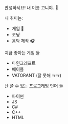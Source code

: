 안녕하세요! 내 이름 고니야. 👋

내 취미는:
- 게임 👾
- 코딩 
- 음악 제작 🎧

지금 좋아는 게임 들
- 마인크레프트
- 메이플
- VATORANT (잘 못해 ㅠㅠ)

난 쓸 수 있는 프로그래밍 언어 들
- 파이썬
- JS
- C#
- C++
- HTML
